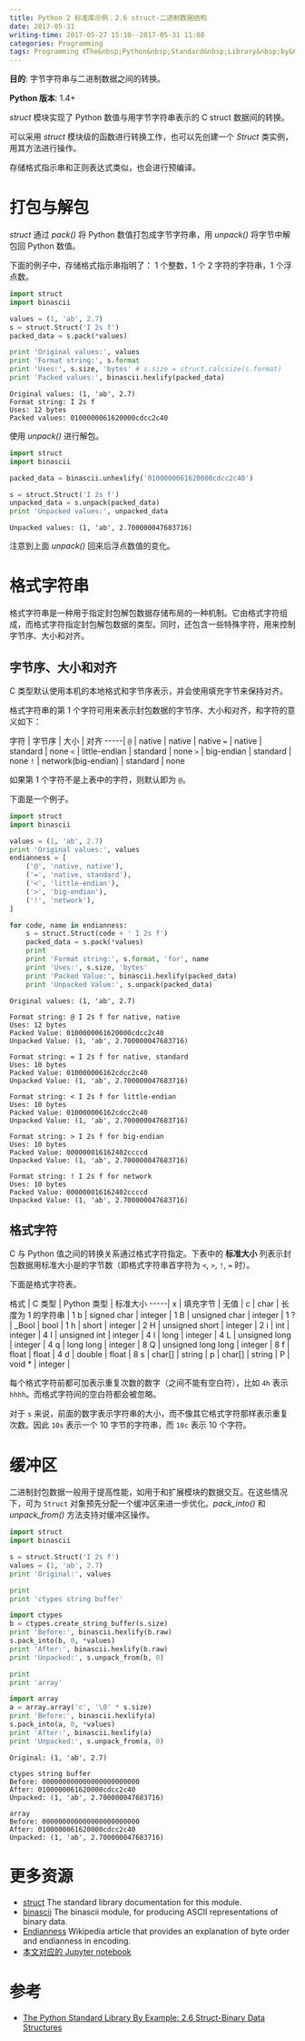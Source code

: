 ```yaml
---
title: Python 2 标准库示例：2.6 struct-二进制数据结构
date: 2017-05-31
writing-time: 2017-05-27 15:10--2017-05-31 11:08
categories: Programming
tags: Programming 《The&nbsp;Python&nbsp;Standard&nbsp;Library&nbsp;by&nbsp;Example》 Python Data&nbsp;Sturcture struct
---
```



**目的**: 字节字符串与二进制数据之间的转换。

**Python 版本**: 1.4+

*struct* 模块实现了 Python 数值与用字节字符串表示的 C struct 数据间的转换。

可以采用 *struct* 模块级的函数进行转换工作，也可以先创建一个 *Struct* 类实例，用其方法进行操作。

存储格式指示串和正则表达式类似，也会进行预编译。


# 打包与解包

*struct* 通过 *pack()* 将 Python 数值打包成字节字符串，用 *unpack()* 将字节中解包回 Python 数值。

下面的例子中，存储格式指示串指明了： 1 个整数，1 个 2 字符的字符串，1 个浮点数。


```python
import struct
import binascii

values = (1, 'ab', 2.7)
s = struct.Struct('I 2s f')
packed_data = s.pack(*values)

print 'Original values:', values
print 'Format string:', s.format
print 'Uses:', s.size, 'bytes' # s.size = struct.calcsize(s.format)
print 'Packed values:', binascii.hexlify(packed_data)
```

    Original values: (1, 'ab', 2.7)
    Format string: I 2s f
    Uses: 12 bytes
    Packed values: 0100000061620000cdcc2c40


使用 *unpack()* 进行解包。


```python
import struct
import binascii

packed_data = binascii.unhexlify('0100000061620000cdcc2c40')

s = struct.Struct('I 2s f')
unpacked_data = s.unpack(packed_data)
print 'Unpacked values:', unpacked_data
```

    Unpacked values: (1, 'ab', 2.700000047683716)


注意到上面 *unpack()* 回来后浮点数值的变化。


# 格式字符串

格式字符串是一种用于指定封包解包数据存储布局的一种机制。它由格式字符组成，而格式字符指定封包解包数据的类型。同时，还包含一些特殊字符，用来控制字节序、大小和对齐。

## 字节序、大小和对齐

C 类型默认使用本机的本地格式和字节序表示，并会使用填充字节来保持对齐。

格式字符串的第 1 个字符可用来表示封包数据的字节序、大小和对齐，和字符的意义如下：

字符 | 字节序              | 大小     | 对齐
-----|
`@`  | native              | native   | native
`=`  | native              | standard | none
`<`  | little-endian       | standard | none
`>`  | big-endian          | standard | none
`!`  | network(big-endian) | standard | none

如果第 1 个字符不是上表中的字符，则默认即为 `@`。

下面是一个例子。


```python
import struct
import binascii

values = (1, 'ab', 2.7)
print 'Original values:', values
endianness = [
    ('@', 'native, native'),
    ('=', 'native, standard'),
    ('<', 'little-endian'),
    ('>', 'big-endian'),
    ('!', 'network'),
]

for code, name in endianness:
    s = struct.Struct(code + ' I 2s f')
    packed_data = s.pack(*values)
    print
    print 'Format string:', s.format, 'for', name
    print 'Uses:', s.size, 'bytes'
    print 'Packed Value:', binascii.hexlify(packed_data)
    print 'Unpacked Value:', s.unpack(packed_data)
```

    Original values: (1, 'ab', 2.7)
    
    Format string: @ I 2s f for native, native
    Uses: 12 bytes
    Packed Value: 0100000061620000cdcc2c40
    Unpacked Value: (1, 'ab', 2.700000047683716)
    
    Format string: = I 2s f for native, standard
    Uses: 10 bytes
    Packed Value: 010000006162cdcc2c40
    Unpacked Value: (1, 'ab', 2.700000047683716)
    
    Format string: < I 2s f for little-endian
    Uses: 10 bytes
    Packed Value: 010000006162cdcc2c40
    Unpacked Value: (1, 'ab', 2.700000047683716)
    
    Format string: > I 2s f for big-endian
    Uses: 10 bytes
    Packed Value: 000000016162402ccccd
    Unpacked Value: (1, 'ab', 2.700000047683716)
    
    Format string: ! I 2s f for network
    Uses: 10 bytes
    Packed Value: 000000016162402ccccd
    Unpacked Value: (1, 'ab', 2.700000047683716)


## 格式字符

C 与 Python 值之间的转换关系通过格式字符指定。下表中的 **标准大小** 列表示封包数据用标准大小是的字节数（即格式字符串首字符为 `<`, `>`, `!`, `=` 时）。

下面是格式字符表。

格式 | C 类型             | Python 类型       | 标准大小
-----|
x    | 填充字节           | 无值              |
c    | char               | 长度为 1 的字符串 | 1
b    | signed char        | integer           | 1
B    | unsigned char      | integer           | 1
?    | \_Bool             | bool              | 1
h    | short              | integer           | 2
H    | unsigned short     | integer           | 2
i    | int                | integer           | 4
I    | unsigned int       | integer           | 4
l    | long               | integer           | 4
L    | unsigned long      | integer           | 4
q    | long long          | integer           | 8
Q    | unsigned long long | integer           | 8
f    | float              | float             | 4
d    | double             | float             | 8
s    | char[]             | string            |
p    | char[]             | string            |
P    | void *             | integer           |


每个格式字符前都可加表示重复次数的数字（之间不能有空白符），比如 `4h` 表示 `hhhh`。而格式字符间的空白符都会被忽略。

对于 `s` 来说，前面的数字表示字符串的大小，而不像其它格式字符那样表示重复次数。因此 `10s` 表示一个 10 字节的字符串，而 `10c` 表示 10 个字符。


# 缓冲区

二进制封包数据一般用于提高性能，如用于和扩展模块的数据交互。在这些情况下，可为 `Struct` 对象预先分配一个缓冲区来进一步优化。*pack_into()* 和 *unpack_from()* 方法支持对缓冲区操作。


```python
import struct
import binascii

s = struct.Struct('I 2s f')
values = (1, 'ab', 2.7)
print 'Original:', values

print
print 'ctypes string buffer'

import ctypes
b = ctypes.create_string_buffer(s.size)
print 'Before:', binascii.hexlify(b.raw)
s.pack_into(b, 0, *values)
print 'After:', binascii.hexlify(b.raw)
print 'Unpacked:', s.unpack_from(b, 0)

print
print 'array'

import array
a = array.array('c', '\0' * s.size)
print 'Before:', binascii.hexlify(a)
s.pack_into(a, 0, *values)
print 'After:', binascii.hexlify(a)
print 'Unpacked:', s.unpack_from(a, 0)
```

    Original: (1, 'ab', 2.7)
    
    ctypes string buffer
    Before: 000000000000000000000000
    After: 0100000061620000cdcc2c40
    Unpacked: (1, 'ab', 2.700000047683716)
    
    array
    Before: 000000000000000000000000
    After: 0100000061620000cdcc2c40
    Unpacked: (1, 'ab', 2.700000047683716)


# 更多资源

+ [struct](https://docs.python.org/2/library/struct.html) The standard library documentation for this module.
+ [binascii](http://docs.python.org/2/library/binascii.html) The binascii module, for producing ASCII representations of binary data.
+ [Endianness](http://en.wikipedia.org/wiki/Endianness) Wikipedia article that provides an explanation of byte order and endianness in encoding.
+ [本文对应的 Jupyter notebook](https://github.com/haiiiiiyun/ThePythonStandardLibraryByExample-ipynb/blob/master/2.6struct.ipynb) 


# 参考

+ [The Python Standard Library By Example: 2.6 Struct-Binary Data Structures](https://www.amazon.com/Python-Standard-Library-Example/dp/0321767349)
